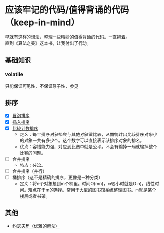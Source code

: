 # 应该牢记的代码/值得背诵的代码（keep-in-mind）

早就有这样的想法，整理一些精妙的值得背诵的代码。一直拖着。  
直到《算法之美》这本书，让我付出了行动。

## 基础知识
### volatile
只能保证可见性，不保证原子性，参见

## 排序
- [x] [冒泡排序](src/main/java/com/youngzy/sort/BubbleSort.java)
- [x] [插入排序](src/main/java/com/youngzy/sort/InsertSort.java)
- [x] [比较计数排序](src/main/java/com/youngzy/sort/CompareCountSort.java)
    + 定义：每个排序对象都会与其他对象做比较，从而统计出比该排序对象小的对象一共有多少个。这个数字可以直接表示该排序对象的排名。
    + 优点：容错能力强。对应到比赛中就是公平。不会有输掉一局就输掉整个比赛的问题。
- [ ] 合并排序
    + 特点：分治。
- [ ] 合并排序（并行）
- [ ] 桶排序（这不是精确的排序，更像是一种分类）
    + 定义：将n个对象放到m个桶里。时间O(mn)，m较小时就是O(n)，线性时间。难点在于m的选择。常用于大型的图书馆系统整理图书。m就是某个楼层或者书架。

## 其他
- [约瑟夫环（优雅的解法）](src/main/java/com/youngzy/Josephus.java)

